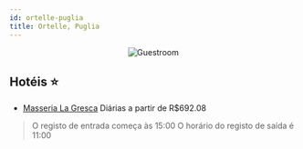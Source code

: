 ```yaml
---
id: ortelle-puglia
title: Ortelle, Puglia
---
```


<center><img src="https://i.travelapi.com/hotels/20000000/19840000/19832900/19832808/0241214f_b.jpg" alt="Guestroom" /></center>


## Hotéis ⭐️

-    [Masseria La Gresca](https://www.hurb.com/aud/https://www.hurb.com/hoteis/ortelle/masseria-la-gresca-JNP-JP014847?cmp=18055) Diárias a partir de R$692.08
   > O registo de entrada começa às 15:00  O horário do registo de saída é 11:00
